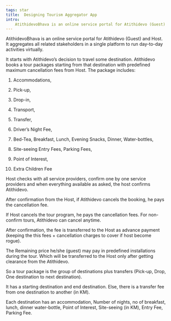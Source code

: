 ```yaml
---
tags: star
title:  Designing Tourism Aggregator App
intro:
    AtithidevoBhava is an online service portal for Atithidevo (Guest) and Host. It aggregates all related stakeholders in a single platform to run day-to-day activities virtually. It starts with Atithidevo’s decision to travel some destination. Atithidevo books a tour packages (which includes Accommodations, Pick-up, Drop-in, Transport, Transfer, Driver’s Night Fee, Bed-Tea, Breakfast, Lunch, Evening Snacks, Dinner, Water-bottles, Site-seeing Entry Fees, Parking Fees, Point of Interest, Extra Children Fee) starting from that destination with predefined maximum cancellation fees from Host.
---
```


AtithidevoBhava is an online service portal for Atithidevo (Guest) and Host. It aggregates all related stakeholders in a single platform to run day-to-day activities virtually. 


It starts with Atithidevo’s decision to travel some destination. Atithidevo books a tour packages starting from that destination with predefined maximum cancellation fees from Host. The package includes: 

1. Accommodations, 

1. Pick-up, 

1. Drop-in, 

1. Transport, 

1. Transfer, 

1. Driver’s Night Fee, 

1. Bed-Tea, Breakfast, Lunch, Evening Snacks, Dinner, Water-bottles, 

1. Site-seeing Entry Fees, Parking Fees, 

1. Point of Interest, 

1. Extra Children Fee  


Host checks with all service providers, confirm one by one service providers and when everything available as asked, the host confirms Atithidevo. 

After confirmation from the Host, if Atithidevo cancels the booking, he pays the cancellation fee. 

If Host cancels the tour program, he pays the cancellation fees. For non-confirm tours, Atithidevo can cancel anytime. 

After confirmation, the fee is transferred to the Host as advance payment (keeping the this fees + cancellation charges to cover if host become rogue). 

The Remaining price he/she (guest) may pay in predefined installations during the tour. Which will be transferred to the Host only after getting clearance from the Atithidevo. 

So a tour package is the group of destinations plus transfers (Pick-up, Drop, One destination to next destination). 

It has a starting destination and end destination. Else, there is a transfer fee from one destination to another (in KM). 

Each destination has an accommodation, Number of nights, no of breakfast, lunch, dinner water-bottle, Point of Interest, Site-seeing (in KM), Entry Fee, Parking Fee. 

